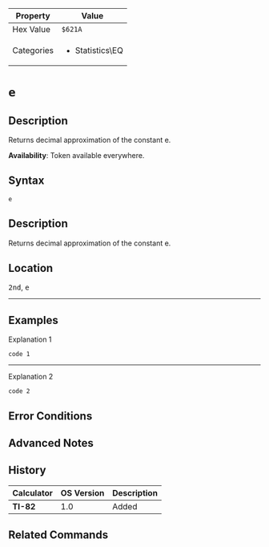 | Property      | Value |
|---------------|-------|
| Hex Value     | `$621A`|
| Categories    | <ul><li>Statistics\EQ</li></ul> |

# `e`

## Description
Returns decimal approximation of the constant e.


<b>Availability</b>: Token available everywhere.

## Syntax
`e`

## Description
Returns decimal approximation of the constant e.

## Location
<kbd>2nd</kbd>, <kbd>e</kbd>
<hr>

## Examples

Explanation 1
```ti-basic
code 1
```
---
Explanation 2
```ti-basic
code 2
```

## Error Conditions


## Advanced Notes


## History
| Calculator | OS Version | Description |
|------------|------------|-------------|
| <b>TI-82</b> | 1.0 | Added

## Related Commands

    